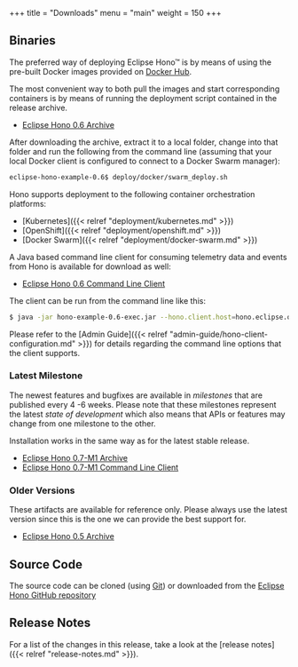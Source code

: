 +++
title = "Downloads"
menu = "main"
weight = 150
+++

## Binaries

The preferred way of deploying Eclipse Hono&trade; is by means of using the pre-built Docker images provided
on [Docker Hub](https://hub.docker.com/u/eclipsehono/).

The most convenient way to both pull the images and start corresponding containers is by means of running the deployment script contained in the release archive.

* [Eclipse Hono 0.6 Archive](https://www.eclipse.org/downloads/download.php?file=/hono/eclipse-hono-example-0.6.tar.gz)

After downloading the archive, extract it to a local folder, change into that folder and run the following from the command line (assuming that your local Docker client is configured to connect to a Docker Swarm manager):

~~~sh
eclipse-hono-example-0.6$ deploy/docker/swarm_deploy.sh
~~~

Hono supports deployment to the following container orchestration platforms:

* [Kubernetes]({{< relref "deployment/kubernetes.md" >}})
* [OpenShift]({{< relref "deployment/openshift.md" >}})
* [Docker Swarm]({{< relref "deployment/docker-swarm.md" >}})

A Java based command line client for consuming telemetry data and events from Hono is available for download as well:

* [Eclipse Hono 0.6 Command Line Client](https://www.eclipse.org/downloads/download.php?file=/hono/hono-example-0.6-exec.jar)

The client can be run from the command line like this:

~~~sh
$ java -jar hono-example-0.6-exec.jar --hono.client.host=hono.eclipse.org --hono.client.port=15671 --hono.client.tlsEnabled=true --hono.client.username=consumer@HONO --hono.client.password=verysecret --spring.profiles.active=receiver --tenant.id=DEFAULT_TENANT
~~~

Please refer to the [Admin Guide]({{< relref "admin-guide/hono-client-configuration.md" >}}) for details regarding the command line options that the client supports.

### Latest Milestone

The newest features and bugfixes are available in *milestones* that are published every 4 -6 weeks. Please note that these milestones represent the latest *state of development* which also means that APIs or features may change from one milestone to the other.

Installation works in the same way as for the latest stable release.

* [Eclipse Hono 0.7-M1 Archive](https://www.eclipse.org/downloads/download.php?file=/hono/eclipse-hono-example-0.7-M1.tar.gz)
* [Eclipse Hono 0.7-M1 Command Line Client](https://www.eclipse.org/downloads/download.php?file=/hono/hono-example-0.7-M1-exec.jar)

### Older Versions

These artifacts are available for reference only. Please always use the latest version since this is the one we can provide the best support for.

* [Eclipse Hono 0.5 Archive](https://www.eclipse.org/downloads/download.php?file=/hono/eclipse-hono-example-0.5.tar.gz)

## Source Code

The source code can be cloned (using [Git](https://git-scm.com/)) or downloaded from the [Eclipse Hono GitHub repository](https://github.com/eclipse/hono)

## Release Notes

For a list of the changes in this release, take a look at the [release notes]({{< relref "release-notes.md" >}}).
